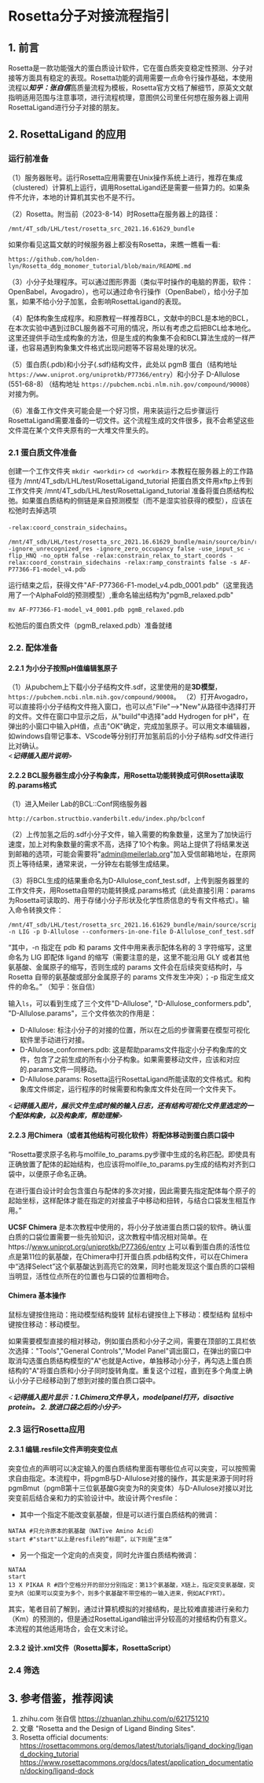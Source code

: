 # Rosetta分子对接流程指引

## 1. 前言
Rosetta是一款功能强大的蛋白质设计软件，它在蛋白质突变稳定性预测、分子对接等方面具有稳定的表现。Rosetta功能的调用需要一点命令行操作基础，本使用流程以***知乎：张自信***高质量流程为模板，Rosetta官方文档了解细节，原英文文献指明适用范围与注意事项，进行流程梳理，意图供公司里任何想在服务器上调用RosettaLigand进行分子对接的朋友。 
 
## 2. RosettaLigand 的应用 
### 运行前准备 
（1）服务器账号。运行Rosetta应用需要在Unix操作系统上进行，推荐在集成（clustered）计算机上运行，调用RosettaLigand还是需要一些算力的。如果条件不允许，本地的计算机其实也不是不行。 

（2）Rosetta。附当前（2023-8-14）时Rosetta在服务器上的路径： 
```
/mnt/4T_sdb/LHL/test/rosetta_src_2021.16.61629_bundle
```
 如果你看见这篇文献的时候服务器上都没有Rosetta，来瞧一瞧看一看: 
``` 
https://github.com/holden-lyn/Rosetta_ddg_monomer_tutorial/blob/main/README.md
``` 
 
（3）小分子处理程序。可以通过图形界面（类似平时操作的电脑的界面，软件：OpenBabel，Avogadro），也可以通过命令行操作（OpenBabel），给小分子加氢，如果不给小分子加氢，会影响RosettaLigand的表现。 

（4）配体构象生成程序。和原教程一样推荐BCL，文献中的BCL是本地的BCL，在本次实验中遇到过BCL服务器不可用的情况，所以有考虑之后把BCL给本地化。这里还提供手动生成构象的方法，但是生成的构象集不会和BCL算法生成的一样严谨，也容易遇到构象集文件格式出现问题等不容易处理的状况。 

（5）蛋白质(.pdb)和小分子(.sdf)结构文件，此处以 pgmB 蛋白（结构地址 ``https://www.uniprot.org/uniprotkb/P77366/entry``）和小分子 D-Allulose (551-68-8) （结构地址 ``https://pubchem.ncbi.nlm.nih.gov/compound/90008``）对接为例。 
 
（6）准备工作文件夹可能会是一个好习惯，用来装运行之后步骤运行RosettaLigand需要准备的一切文件。这个流程生成的文件很多，我不会希望这些文件混在某个文件夹原有的一大堆文件里头的。 
 
 
### 2.1 蛋白质文件准备 
创建一个工作文件夹 ``mkdir <workdir>`` ``cd <workdir>`` 
本教程在服务器上的工作路径为 /mnt/4T_sdb/LHL/test/RosettaLigand_tutorial 
把蛋白质文件用xftp上传到工作文件夹 /mnt/4T_sdb/LHL/test/RosettaLigand_tutorial 准备将蛋白质结构松弛。如果蛋白质结构的侧链是来自预测模型（而不是湿实验获得的模型），应该在松弛时去掉选项 

``-relax:coord_constrain_sidechains``。 
 
```
/mnt/4T_sdb/LHL/test/rosetta_src_2021.16.61629_bundle/main/source/bin/relax.mpi.linuxgccrelease -ignore_unrecognized_res -ignore_zero_occupancy false -use_input_sc -flip_HNQ -no_optH false -relax:constrain_relax_to_start_coords -relax:coord_constrain_sidechains -relax:ramp_constraints false -s AF-P77366-F1-model_v4.pdb
``` 
 
运行结束之后，获得文件"AF-P77366-F1-model_v4.pdb_0001.pdb"（这里我选用了一个AlphaFold的预测模型）,重命名输出结构为"pgmB_relaxed.pdb" 
``` 
mv AF-P77366-F1-model_v4_0001.pdb pgmB_relaxed.pdb
```
松弛后的蛋白质文件（pgmB_relaxed.pdb）准备就绪 
 
### 2.2. 配体准备 
#### 2.2.1 为小分子按照pH值编辑氢原子 
（1）从pubchem上下载小分子结构文件.sdf，这里使用的是**3D模型**，``https://pubchem.ncbi.nlm.nih.gov/compound/90008``。 
（2）打开Avogadro，可以直接将小分子结构文件拖入窗口，也可以点"File"-->"New"从路径中选择打开的文件。文件在窗口中显示之后，从"build"中选择"add Hydrogen for pH"，在弹出的小窗口中输入pH值，点击"OK"确定，完成加氢原子。可以用文本编辑器，如windows自带记事本、VScode等分别打开加氢前后的小分子结构.sdf文件进行比对确认。  
<***记得插入图片说明***> 
#### 2.2.2 BCL服务器生成小分子构象库，用Rosetta功能转换成可供Rosetta读取的.params格式 
（1）进入Meiler Lab的BCL::Conf网络服务器 
```
http://carbon.structbio.vanderbilt.edu/index.php/bclconf
```
（2）上传加氢之后的.sdf小分子文件，输入需要的构象数量，这里为了加快运行速度，加上对构象数量的需求不高，选择了10个构象。网站上提供了将结果发送到邮箱的选项，可能会需要将"admin@meilerlab.org"加入受信邮箱地址，在原网页上等待结果，通常来说，一分钟左右能够生成结果。 
 
（3）将BCL生成的结果重命名为D-Allulose_conf_test.sdf，上传到服务器里的工作文件夹，用Rosetta自带的功能转换成.params格式（此处直接引用：params为Rosetta可读取的、用于存储小分子形状及化学性质信息的专有文件格式）。输入命令转换文件： 
```
/mnt/4T_sdb/LHL/test/rosetta_src_2021.16.61629_bundle/main/source/scripts/python/public/molfile_to_params.py -n LIG -p D-Allulose --conformers-in-one-file D-Allulose_conf_test.sdf
``` 
“其中，-n 指定在 pdb 和 params 文件中用来表示配体名称的 3 字符缩写，这里命名为 LIG 即配体 ligand 的缩写（需要注意的是，这里不能沿用 GLY 或者其他氨基酸、金属原子的缩写，否则生成的 params 文件会在后续突变结构时，与 Rosetta 自带的氨基酸或部分金属原子的 params 文件发生冲突）；-p 指定生成文件的命名。” （知乎：张自信） 
 
输入``ls``，可以看到生成了三个文件"D-Allulose", "D-Allulose_conformers.pdb", "D-Allulose.params"，三个文件依次的作用是： 
- D-Allulose: 标注小分子的对接的位置，所以在之后的步骤需要在模型可视化软件里手动进行对接。 
- D-Allulose_conformers.pdb: 这是帮助params文件指定小分子构象库的文件，包含了之前生成的所有小分子构象。如果需要移动文件，应该和对应的.params文件一同移动。 
- D-Allulose.params: Rosetta运行RosettaLigand所能读取的文件格式。和构象库文件绑定，运行程序的时候需要和构象库文件处在同一个文件夹下。

<***记得插入图片，展示文件生成时候的输入日志，还有结构可视化文件里选定的一个配体构象，以及构象库，帮助理解***>
 
#### 2.2.3 用Chimera（或者其他结构可视化软件）将配体移动到蛋白质口袋中 
“Rosetta要求原子名称与molfile_to_params.py步骤中生成的名称匹配。即使具有正确放置了配体的起始结构，也应该将molfile_to_params.py生成的结构对齐到口袋中，以便原子命名正确。 
 
在进行蛋白设计时会包含蛋白与配体的多次对接，因此需要先指定配体每个原子的起始坐标，这样配体才能在指定的对接盒子中移动和扭转，与结合口袋发生相互作用。” 

**UCSF Chimera** 是本次教程中使用的，将小分子放进蛋白质口袋的软件。确认蛋白质的口袋位置需要一些先验知识，这次教程中情况相对简单。在https://www.uniprot.org/uniprotkb/P77366/entry 上可以看到蛋白质的活性位点是第11位的氨基酸，在Chimera中打开蛋白质.pdb结构文件，可以在Chimera中“选择Select”这个氨基酸达到高亮它的效果，同时也能发现这个蛋白质的口袋相当明显，活性位点所在的位置也与口袋的位置相吻合。 

#### Chimera 基本操作 
鼠标左键按住拖动：拖动模型结构旋转
鼠标右键按住上下移动：模型结构
鼠标中键按住移动：移动模型。 
 
如果需要模型直接的相对移动，例如蛋白质和小分子之间，需要在顶部的工具栏依次选择："Tools","General Controls","Model Panel"调出窗口，在弹出的窗口中取消勾选蛋白质结构模型的"A"也就是Active，单独移动小分子，再勾选上蛋白质结构的"A"将蛋白质和小分子同时旋转角度。重复这个过程，直到在多个角度上确认小分子已经移动到了想到对接的蛋白质口袋中。

<***记得插入图片显示：1.Chimera文件导入，modelpanel打开，disactive protein。 2. 放进口袋之后的小分子***>

 
### 2.3 运行Rosetta应用 
#### 2.3.1 编辑.resfile文件声明突变位点 
突变位点的声明可以决定输入的蛋白质结构里面有哪些位点可以突变，可以按照需求自由指定。本流程中，将pgmB与D-Allulose对接的操作，其实是来源于同时将pgmBmut（pgmB第十三位氨基酸G突变为R的突变体）与D-Allulose对接以对比突变前后结合亲和力的实验设计中。故设计两个resfile： 
- 其中一个指定不能改变氨基酸，但是可以进行蛋白质结构的微调：
```
NATAA #只允许原本的氨基酸（NATive Amino Acid）
start #"start"以上是resfile的“标题”，以下则是“主体”
```
- 另一个指定一个定向的点突变，同时允许蛋白质结构微调：
```
NATAA
start
13 X PIKAA R #四个空格分开的部分分别指定：第13个氨基酸，X链上，指定突变氨基酸，突变为R（如果可以突变为多个，则多个氨基酸不带空格的一输入进来，例如ACFYRT）。
```
其实，笔者目前了解到，通过计算机模拟的对接结构，是比较难直接进行亲和力（Km）的预测的，但是通过RosettaLigand输出评分较高的对接结构仍有意义。本流程的其他适用场合，会在文末讨论。 
 
#### 2.3.2 设计.xml文件（Rosetta脚本，RosettaScript） 
  
### 2.4 筛选 
 
## 3. 参考借鉴，推荐阅读 
1. zhihu.com 张自信 https://zhuanlan.zhihu.com/p/621751210
2. 文章 "Rosetta and the Design of Ligand Binding Sites". 
3. Rosetta official documents: 
https://rosettacommons.org/demos/latest/tutorials/ligand_docking/ligand_docking_tutorial
https://www.rosettacommons.org/docs/latest/application_documentation/docking/ligand-dock

